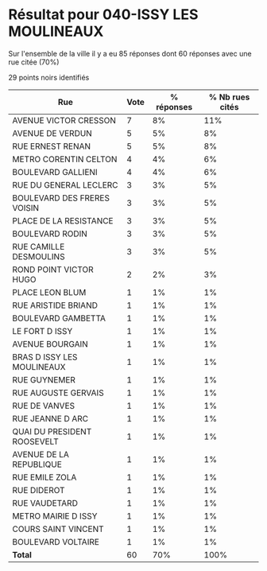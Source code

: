 # Résultat pour 040-ISSY LES MOULINEAUX

Sur l'ensemble de la ville il y a eu 85 réponses dont 60 réponses avec une rue citée (70%)

29 points noirs identifiés

| Rue | Vote | % réponses | % Nb rues cités|
|-----|------|------------|----------------|
| AVENUE VICTOR CRESSON | 7 | 8% | 11%|
| AVENUE DE VERDUN | 5 | 5% | 8%|
| RUE ERNEST RENAN | 5 | 5% | 8%|
| METRO CORENTIN CELTON | 4 | 4% | 6%|
| BOULEVARD GALLIENI | 4 | 4% | 6%|
| RUE DU GENERAL LECLERC | 3 | 3% | 5%|
| BOULEVARD DES FRERES VOISIN | 3 | 3% | 5%|
| PLACE DE LA RESISTANCE | 3 | 3% | 5%|
| BOULEVARD RODIN | 3 | 3% | 5%|
| RUE CAMILLE DESMOULINS | 3 | 3% | 5%|
| ROND POINT VICTOR HUGO | 2 | 2% | 3%|
| PLACE LEON BLUM | 1 | 1% | 1%|
| RUE ARISTIDE BRIAND | 1 | 1% | 1%|
| BOULEVARD GAMBETTA | 1 | 1% | 1%|
| LE FORT D ISSY | 1 | 1% | 1%|
| AVENUE BOURGAIN | 1 | 1% | 1%|
| BRAS D ISSY LES MOULINEAUX | 1 | 1% | 1%|
| RUE GUYNEMER | 1 | 1% | 1%|
| RUE AUGUSTE GERVAIS | 1 | 1% | 1%|
| RUE DE VANVES | 1 | 1% | 1%|
| RUE JEANNE D ARC | 1 | 1% | 1%|
| QUAI DU PRESIDENT ROOSEVELT | 1 | 1% | 1%|
| AVENUE DE LA REPUBLIQUE | 1 | 1% | 1%|
| RUE EMILE ZOLA | 1 | 1% | 1%|
| RUE DIDEROT | 1 | 1% | 1%|
| RUE VAUDETARD | 1 | 1% | 1%|
| METRO MAIRIE D ISSY | 1 | 1% | 1%|
| COURS SAINT VINCENT | 1 | 1% | 1%|
| BOULEVARD VOLTAIRE | 1 | 1% | 1%|
| **Total** | 60 | 70% | 100%|
